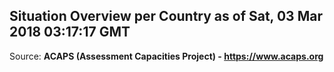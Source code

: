 ## Situation Overview per Country as of Sat, 03 Mar 2018 03:17:17 GMT

Source: **ACAPS (Assessment Capacities Project) - https://www.acaps.org**